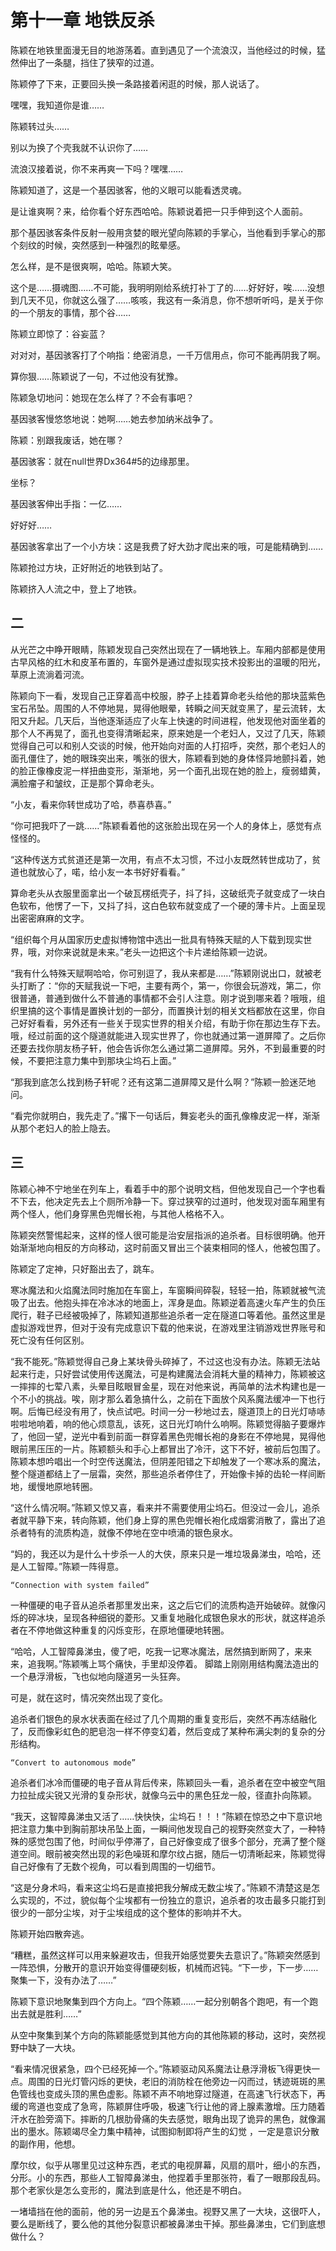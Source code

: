 # 第十一章 地铁反杀

陈颖在地铁里面漫无目的地游荡着。直到遇见了一个流浪汉，当他经过的时候，猛然伸出了一条腿，挡住了狭窄的过道。

陈颖停了下来，正要回头换一条路接着闲逛的时候，那人说话了。

嘿嘿，我知道你是谁……

陈颖转过头……

别以为换了个壳我就不认识你了……

流浪汉接着说，你不来再爽一下吗？嘿嘿……

陈颖知道了，这是一个基因骇客，他的义眼可以能看透灵魂。

是让谁爽啊？来，给你看个好东西哈哈。陈颖说着把一只手伸到这个人面前。

那个基因骇客条件反射一般用贪婪的眼光望向陈颖的手掌心，当他看到手掌心的那个刻纹的时候，突然感到一种强烈的眩晕感。

怎么样，是不是很爽啊，哈哈。陈颖大笑。

这个是……摄魂图……不可能，我明明刚给系统打补丁了的……好好好，唉……没想到几天不见，你就这么强了……咳咳，我这有一条消息，你不想听听吗，是关于你的一个朋友的事情，那个谷……

陈颖立即惊了：谷妄蓝？

对对对，基因骇客打了个响指：绝密消息，一千万信用点，你可不能再阴我了啊。

算你狠……陈颖说了一句，不过他没有犹豫。

陈颖急切地问：她现在怎么样了？不会有事吧？

基因骇客慢悠悠地说：她啊……她去参加纳米战争了。

陈颖：别跟我废话，她在哪？

基因骇客：就在null世界Dx364\#5的边缘那里。

坐标？

基因骇客伸出手指：一亿……

好好好……

基因骇客拿出了一个小方块：这是我费了好大劲才爬出来的哦，可是能精确到……

陈颖抢过方块，正好附近的地铁到站了。

陈颖挤入人流之中，登上了地铁。

## 二

从光芒之中睁开眼睛，陈颖发现自己突然出现在了一辆地铁上。车厢内部都是使用古早风格的红木和皮革布置的，车窗外是通过虚拟现实技术投影出的温暖的阳光，草原上流淌着河流。

陈颖向下一看，发现自己正穿着高中校服，脖子上挂着算命老头给他的那块蓝紫色宝石吊坠。周围的人不停地晃，晃得他眼晕，转瞬之间天就变黑了，星云流转，太阳又升起。几天后，当他逐渐适应了火车上快速的时间进程，他发现他对面坐着的那个人不再晃了，面孔也变得清晰起来，原来她是一个老妇人，又过了几天，陈颖觉得自己可以和别人交谈的时候，他开始向对面的人打招呼，突然，那个老妇人的面孔僵住了，她的眼珠突出来，嘴张的很大，陈颖看到她的身体怪异地颤抖着，她的脸正像橡皮泥一样扭曲变形，渐渐地，另一个面孔出现在她的脸上，瘦弱蜡黄，满脸瘤子和皱纹，正是那个算命老头。

“小友，看来你转世成功了哈，恭喜恭喜。”

“你可把我吓了一跳……”陈颖看着他的这张脸出现在另一个人的身体上，感觉有点怪怪的。

“这种传送方式贫道还是第一次用，有点不太习惯，不过小友既然转世成功了，贫道也就放心了，喏，给小友一本书好好看看。”

算命老头从衣服里面拿出一个破瓦楞纸壳子，抖了抖，这破纸壳子就变成了一块白色软布，他愣了一下，又抖了抖，这白色软布就变成了一个硬的薄卡片。上面呈现出密密麻麻的文字。

“组织每个月从国家历史虚拟博物馆中选出一批具有特殊天赋的人下载到现实世界，哦，对你来说就是未来。”老头一边把这个卡片递给陈颖一边说。

“我有什么特殊天赋啊哈哈，你可别逗了，我从来都是……”陈颖刚说出口，就被老头打断了：“你的天赋我说一下吧，主要有两个，第一，你很会玩游戏，第二，你很普通，普通到做什么不普通的事情都不会引人注意。刚才说到哪来着？哦哦，组织里搞的这个事情是置换计划的一部分，而置换计划的相关文档都放在这里，你自己好好看看，另外还有一些关于现实世界的相关介绍，有助于你在那边生存下去。哦，经过前面的这个隧道就能进入现实世界了，你也就通过第一道屏障了。之后你还要去找你朋友杨子轩，他会告诉你怎么通过第二道屏障。另外，不到最重要的时候，不要把注意力集中到那块尘坞石上面。”

“那我到底怎么找到杨子轩呢？还有这第二道屏障又是什么啊？”陈颖一脸迷茫地问。

“看完你就明白，我先走了。”撂下一句话后，舞妄老头的面孔像橡皮泥一样，渐渐从那个老妇人的脸上隐去。

## 三

陈颖心神不宁地坐在列车上，看着手中的那个说明文档，但他发现自己一个字也看不下去，他决定先去上个厕所冷静一下。穿过狭窄的过道时，他发现对面车厢里有两个怪人，他们身穿黑色兜帽长袍，与其他人格格不入。

陈颖突然警惕起来，这样的怪人很可能是治安层指派的追杀者。目标很明确。他开始渐渐地向相反的方向移动，这时前面又冒出三个装束相同的怪人，他被包围了。

陈颖定了定神，只好豁出去了，跳车。

寒冰魔法和火焰魔法同时施加在车窗上，车窗瞬间碎裂，轻轻一拍，陈颖就被气流吸了出去。他抱头摔在冷冰冰的地面上，浑身是血。陈颖逆着高速火车产生的负压爬行，鞋子已经被吸掉了，陈颖知道那些追杀者一定在隧道口等着他。虽然这里是虚拟游戏世界，但对于没有完成意识下载的他来说，在游戏里注销游戏世界账号和死亡没有任何区别。

“我不能死。”陈颖觉得自己身上某块骨头碎掉了，不过这也没有办法。陈颖无法站起来行走，只好尝试使用传送魔法，可是构建魔法会消耗大量的精神力，陈颖被这一摔摔的七荤八素，头晕目眩眼冒金星，现在对他来说，再简单的法术构建也是一个不小的挑战。唉，刚才那么着急搞什么，之前在下面放个风系魔法缓冲一下也行啊。后悔已经没有用了，快点试吧。时间一分一秒地过去，隧道顶上的日光灯哧哧啦啦地响着，响的他心烦意乱，该死，这日光灯响什么响啊。陈颖觉得脑子要爆炸了，他回一望，逆光中看到前面一群穿着黑色兜帽长袍的身影在不停地晃，晃得他眼前黑压压的一片。陈颖额头和手心上都冒出了冷汗，这下不好，被前后包围了。陈颖本想吟唱出一个时空传送魔法，但阴差阳错之下却触发了一个寒冰系的魔法，整个隧道都结上了一层霜，突然，那些追杀者停住了，开始像卡掉的齿轮一样间断地，缓慢地原地转圈。

“这什么情况啊。”陈颖又惊又喜，看来并不需要使用尘坞石。但没过一会儿，追杀者就平静下来，转向陈颖，他们身上穿的黑色兜帽长袍化成烟雾消散了，露出了追杀者特有的流质构造，就像不停地在空中喷涌的银色泉水。

“妈的，我还以为是什么十步杀一人的大侠，原来只是一堆垃圾鼻涕虫，哈哈，还是人工智障。”陈颖一阵得意。

`“Connection with system failed”`

一种僵硬的电子音从追杀者那里发出来，这之后它们的流质构造开始破碎。就像闪烁的碎冰块，呈现各种细锐的菱形。又重复地融化成银色泉水的形状，就这样追杀者在不停地做这种重复的闪烁变形，在原地僵硬地转圈。

“哈哈，人工智障鼻涕虫，傻了吧，吃我一记寒冰魔法，居然搞到断网了，来来来，追我啊。”陈颖嘴上骂个痛快，手里却没停着。 脚踏上刚刚用结构魔法造出的一个悬浮滑板，飞也似地向隧道另一头狂奔。

可是，就在这时，情况突然出现了变化。

追杀者们银色的泉水状表面在经过了几个周期的重复变形后，突然不再冻结融化了，反而像彩虹色的肥皂泡一样不停变幻着，然后变成了某种布满尖刺的复杂的分形结构。

`“Convert to autonomous mode”`

追杀者们冰冷而僵硬的电子音从背后传来，陈颖回头一看，追杀者在空中被空气阻力拉扯成尖锐又光滑的复杂形状，就像乌云中的黑色狂龙一般，径直扑向陈颖。

“我天，这智障鼻涕虫又活了……快快快，尘坞石！！！”陈颖在惊恐之中下意识地把注意力集中到胸前那块吊坠上面，一瞬间他发现自己的视野突然变大了，一种特殊的感觉包围了他，时间似乎停滞了，自己好像变成了很多个部分，充满了整个隧道空间。眼前被突然出现的彩色噪斑和摩尔纹占据，随后一切清晰起来，陈颖觉得自己好像有了无数个视角，可以看到周围的一切细节。

“这是分身术吗，看来这尘坞石是直接把我分解成无数尘埃了。”陈颖不清楚这是怎么实现的，不过，貌似每个尘埃都有一份独立的意识，追杀者的攻击最多只能打到很少的一部分尘埃，对于尘埃组成的这个整体的影响并不大。

陈颖开始四散奔逃。

“糟糕，虽然这样可以用来躲避攻击，但我开始感觉要失去意识了。”陈颖突然感到一阵恐惧，分散开的意识开始变得僵硬刻板，机械而迟钝。“下一步，下一步……聚集一下，没有办法了……”

陈颖下意识地聚集到四个方向上。“四个陈颖……一起分别朝各个跑吧，有一个跑出去就是胜利……”

从空中聚集到某个方向的陈颖能感觉到其他方向的其他陈颖的移动，这时，突然视野中缺了一大块。

“看来情况很紧急，四个已经死掉一个。”陈颖驱动风系魔法让悬浮滑板飞得更快一点。周围的日光灯管闪烁的更快，老旧的消防栓在他旁边一闪而过，锈迹斑斑的黑色管线也变成头顶的黑色虚影。陈颖不声不响地穿过隧道，在高速飞行状态下，再缓的弯道也变成了急弯，陈颖屏住呼吸，极速飞行让他的肾上腺素激增。压力随着汗水在脸旁滴下。摔断的几根肋骨痛的失去感觉，眼角出现了诡异的黑色，就像漏出的墨水。陈颖竭尽全力集中精神，试图抑制即将产生的幻觉 ，一定是意识分散的副作用，他想。

摩尔纹，似乎从哪里见过这种东西，老式的电视屏幕，风扇的扇叶，细小的东西，分形。小的东西，那些人工智障鼻涕虫，他捏着手里那张符，看了一眼那段乱码。那个老家伙是怎么变形的，魔法到底是什么，他还是不明白。

一堵墙挡在他的面前，他的另一边是五个鼻涕虫。视野又黑了一大块，这很吓人，要么是断线了，要么他的其他分裂意识都被鼻涕虫干掉。那些鼻涕虫，它们到底想做什么？



